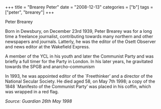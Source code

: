 +++
title = "Brearey Peter"
date = "2008-12-13"
categories = ["b"]
tags = ["peter", "brearey"]
+++

Peter Brearey



Born in Dewsbury, on December 23rd 1939, Peter Brearey was for a long time a freelance journalist, contributing towards many northern and other newspapers and journals. Latterly, he was the editor of the Osett Observer and news editor at the Wakefield Express.

A member of the YCL in his youth and later the Communist Party and was briefly a full timer for the Party in London. In his later years, he gravitated towards the SPGB and anarcho-communism

In 1993, he was appointed editor of the \`Freethinker’ and a director of the National Secular Society. He died aged 58, on May 7th 1998; a copy of the 1848 \`Manifesto of the Communist Party’ was placed in his coffin, which was wrapped in a red flag.

_Source: Guardian 26th May 1998_


